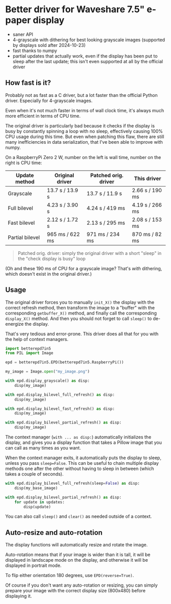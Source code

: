 # Better driver for Waveshare 7.5" e-paper display

- saner API
- 4-grayscale with dithering for best looking grayscale images (supported by displays sold after 2024-10-23)
- fast thanks to numpy
- partial updates that actually work, even if the display has been put to sleep after the last update; this isn't even supported at all by the official driver

## How fast is it?

Probably not as fast as a C driver, but a lot faster than the official Python driver.
Especially for 4-grayscale images.

Even when it's not much faster in terms of wall clock time, it's always much more efficient in terms of CPU time.

The original driver is particularly bad because it checks if the display is busy by constantly spinning a loop with no sleep, effectively causing 100% CPU usage during this time.
But even when patching this flaw, there are still many inefficiencies in data serialization, that I've been able to improve with numpy.

On a RaspberryPi Zero 2 W, number on the left is wall time, number on the right is CPU time:

| Update method   | Original driver | Patched orig. driver | This driver     |
|-----------------|-----------------|----------------------|-----------------|
| Grayscale       | 13.7 s / 13.9 s | 13.7 s / 11.9 s      | 2.66 s / 190 ms |
| Full bilevel    | 4.23 s / 3.90 s | 4.24 s / 419 ms      | 4.19 s / 266 ms |
| Fast bilevel    | 2.12 s / 1.72 s | 2.13 s / 295 ms      | 2.08 s / 153 ms |
| Partial bilevel | 965 ms / 622 ms | 971 ms / 234 ms      | 870 ms / 82 ms  |

> Patched orig. driver: simply the original driver with a short "sleep" in the "check display is busy" loop

(Oh and these 190 ms of CPU for a grayscale image? That's _with_ dithering, which doesn't exist in the original driver.)

## Usage

The original driver forces you to manually `init_X()` the display with the correct refresh method,
then transform the image to a "buffer" with the corresponding `getbuffer_X()` method,
and finally call the corresponding `display_X()` method.
And then you should not forget to call `sleep()` to de-energize the display.

That's very tedious and error-prone. This driver does all that for you with the help of context managers.

```python
import betterepd7in5
from PIL import Image

epd = betterepd7in5.EPD(betterepd7in5.RaspberryPi())

my_image = Image.open("my_image.png")

with epd.display_grayscale() as disp:
    disp(my_image)

with epd.display_bilevel_full_refresh() as disp:
    disp(my_image)

with epd.display_bilevel_fast_refresh() as disp:
    disp(my_image)

with epd.display_bilevel_partial_refresh() as disp:
    disp(my_image)
```

The context manager (`with ... as disp:`) automatically initializes the display,
and gives you a display function that takes a Pillow image that you can call as 
many times as you want.

When the context manager exits, it automatically puts the display to sleep,
unless you pass `sleep=False`. This can be useful to chain multiple display
methods one after the other without having to sleep in between (which takes
a couple of seconds).

```python
with epd.display_bilevel_full_refresh(sleep=False) as disp:
    disp(my_base_image)

with epd.display_bilevel_partial_refresh() as disp:
    for update in updates:
        disp(update)
```

You can also call `sleep()` and `clear()` as needed outside of a context.

## Auto-resize and auto-rotation

The display functions will automatically resize and rotate the image.

Auto-rotation means that if your image is wider than it is tall, it will be
displayed in landscape mode on the display, and otherwise it will be displayed
in portrait mode.

To flip either orientation 180 degrees, use `EPD(reverse=True)`.

Of course if you don't want any auto-rotation or resizing, you can simply
prepare your image with the correct display size (800x480) before displaying it.
